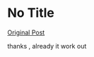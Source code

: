 # No Title

[Original Post](https://discourse.onlinedegree.iitm.ac.in/t/164277/234)

<p>thanks , already it work out</p>